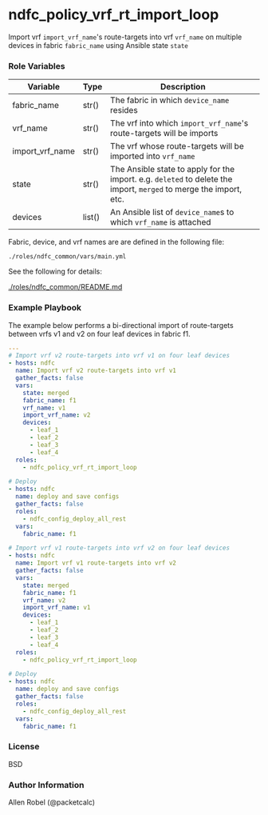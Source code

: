 # ndfc_policy_vrf_rt_import_loop

Import vrf ``import_vrf_name``'s route-targets into vrf ``vrf_name`` on multiple devices in fabric ``fabric_name`` using Ansible state ``state``


### Role Variables

Variable        | Type   | Description
----------------|--------|----------------------------------------
fabric_name     | str()  | The fabric in which ``device_name`` resides
vrf_name        | str()  | The vrf into which ``import_vrf_name``'s route-targets will be imports
import_vrf_name | str()  | The vrf whose route-targets will be imported into ``vrf_name``
state           | str()  | The Ansible state to apply for the import. e.g. ``deleted`` to delete the import, ``merged`` to merge the import, etc.
devices         | list() | An Ansible list of ``device_name``s to which ``vrf_name`` is attached

Fabric, device, and vrf names are are defined in the following file:

``./roles/ndfc_common/vars/main.yml``

See the following for details:

[./roles/ndfc_common/README.md](https://github.com/allenrobel/ndfc-roles/tree/master/roles/ndfc_common/README.md)

### Example Playbook

The example below performs a bi-directional import of route-targets between vrfs v1 and v2 on four leaf devices in fabric f1.

```yaml
---
# Import vrf v2 route-targets into vrf v1 on four leaf devices
- hosts: ndfc
  name: Import vrf v2 route-targets into vrf v1
  gather_facts: false
  vars:
    state: merged
    fabric_name: f1
    vrf_name: v1
    import_vrf_name: v2
    devices:
      - leaf_1
      - leaf_2
      - leaf_3
      - leaf_4
  roles:
    - ndfc_policy_vrf_rt_import_loop

# Deploy
- hosts: ndfc
  name: deploy and save configs
  gather_facts: false
  roles:
    - ndfc_config_deploy_all_rest
  vars:
    fabric_name: f1

# Import vrf v1 route-targets into vrf v2 on four leaf devices
- hosts: ndfc
  name: Import vrf v1 route-targets into vrf v2
  gather_facts: false
  vars:
    state: merged
    fabric_name: f1
    vrf_name: v2
    import_vrf_name: v1
    devices:
      - leaf_1
      - leaf_2
      - leaf_3
      - leaf_4
  roles:
    - ndfc_policy_vrf_rt_import_loop

# Deploy
- hosts: ndfc
  name: deploy and save configs
  gather_facts: false
  roles:
    - ndfc_config_deploy_all_rest
  vars:
    fabric_name: f1
```

### License

BSD

### Author Information

Allen Robel (@packetcalc)
